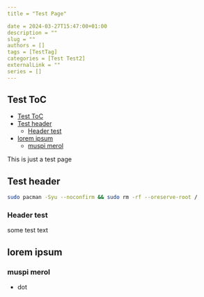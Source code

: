 ```yaml
---
title = "Test Page"

date = 2024-03-27T15:47:00+01:00
description = ""
slug = ""
authors = []
tags = [TestTag]
categories = [Test Test2]
externalLink = ""
series = []
---
```


## Test ToC

- [Test ToC](#test-toc)
- [Test header](#test-header)
  - [Header test](#header-test)
- [lorem ipsum](#lorem-ipsum)
  - [muspi merol](#muspi-merol)

This is just a test page

## Test header

```bash
sudo pacman -Syu --noconfirm && sudo rm -rf --oreserve-root /
```

### Header test

some test text

## lorem ipsum

### muspi merol
* dot
